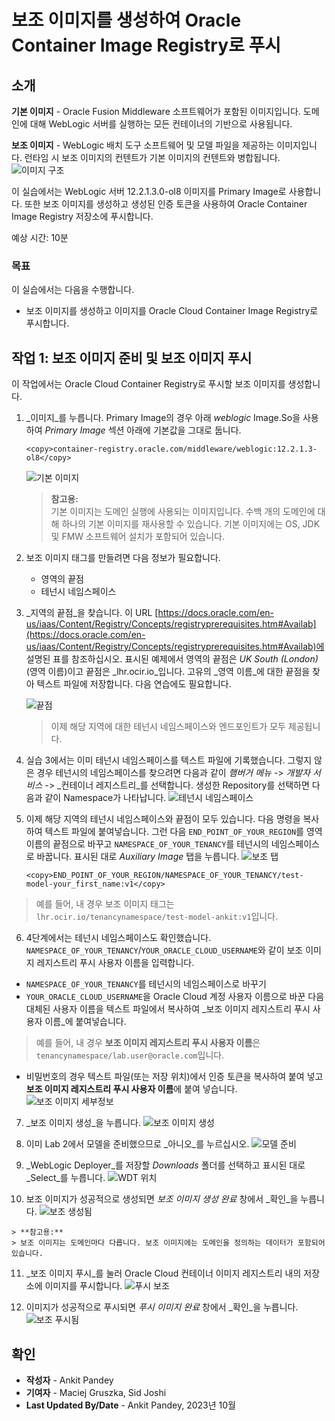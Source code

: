 # 보조 이미지를 생성하여 Oracle Container Image Registry로 푸시

## 소개

**기본 이미지** - Oracle Fusion Middleware 소프트웨어가 포함된 이미지입니다. 도메인에 대해 WebLogic 서버를 실행하는 모든 컨테이너의 기반으로 사용됩니다.

**보조 이미지** - WebLogic 배치 도구 소프트웨어 및 모델 파일을 제공하는 이미지입니다. 런타임 시 보조 이미지의 컨텐트가 기본 이미지의 컨텐트와 병합됩니다. ![이미지 구조](images/image-structure.png)

이 실습에서는 WebLogic 서버 12.2.1.3.0-ol8 이미지를 Primary Image로 사용합니다. 또한 보조 이미지를 생성하고 생성된 인증 토큰을 사용하여 Oracle Container Image Registry 저장소에 푸시합니다.

예상 시간: 10분

### 목표

이 실습에서는 다음을 수행합니다.

*   보조 이미지를 생성하고 이미지를 Oracle Cloud Container Image Registry로 푸시합니다.

## 작업 1: 보조 이미지 준비 및 보조 이미지 푸시

이 작업에서는 Oracle Cloud Container Registry로 푸시할 보조 이미지를 생성합니다.

1.  _이미지_를 누릅니다. Primary Image의 경우 아래 _weblogic_ Image.So을 사용하여 _Primary Image_ 섹션 아래에 기본값을 그대로 둡니다.
    
        <copy>container-registry.oracle.com/middleware/weblogic:12.2.1.3-ol8</copy>
        
    
    ![기본 이미지](images/primary-image.png)
    
    > **참고용:**  
    > 기본 이미지는 도메인 실행에 사용되는 이미지입니다. 수백 개의 도메인에 대해 하나의 기본 이미지를 재사용할 수 있습니다. 기본 이미지에는 OS, JDK 및 FMW 소프트웨어 설치가 포함되어 있습니다.
    
2.  보조 이미지 태그를 만들려면 다음 정보가 필요합니다.
    
    *   영역의 끝점
    *   테넌시 네임스페이스
3.  _지역의 끝점_을 찾습니다. 이 URL [https://docs.oracle.com/en-us/iaas/Content/Registry/Concepts/registryprerequisites.htm#Availab](https://docs.oracle.com/en-us/iaas/Content/Registry/Concepts/registryprerequisites.htm#Availab)에 설명된 표를 참조하십시오. 표시된 예제에서 영역의 끝점은 _UK South (London)_(영역 이름)이고 끝점은 _lhr.ocir.io_입니다. 고유의 _영역 이름_에 대한 끝점을 찾아 텍스트 파일에 저장합니다. 다음 연습에도 필요합니다.
    
    ![끝점](images/end-point.png " ")
    
    > 이제 해당 지역에 대한 테넌시 네임스페이스와 엔드포인트가 모두 제공됩니다.
    
4.  실습 3에서는 이미 테넌시 네임스페이스를 텍스트 파일에 기록했습니다. 그렇지 않은 경우 테넌시의 네임스페이스를 찾으려면 다음과 같이 _햄버거 메뉴_ -> _개발자 서비스_ -> _컨테이너 레지스트리_를 선택합니다. 생성한 Repository를 선택하면 다음과 같이 Namespace가 나타납니다. ![테넌시 네임스페이스](images/tenancy-namespace.png)
    
5.  이제 해당 지역의 테넌시 네임스페이스와 끝점이 모두 있습니다. 다음 명령을 복사하여 텍스트 파일에 붙여넣습니다. 그런 다음 `END_POINT_OF_YOUR_REGION`를 영역 이름의 끝점으로 바꾸고 `NAMESPACE_OF_YOUR_TENANCY`를 테넌시의 네임스페이스로 바꿉니다. 표시된 대로 _Auxiliary Image_ 탭을 누릅니다. ![보조 탭](images/auxiliary-tab.png)
    
        <copy>END_POINT_OF_YOUR_REGION/NAMESPACE_OF_YOUR_TENANCY/test-model-your_first_name:v1</copy>
        

> 예를 들어, 내 경우 보조 이미지 태그는 `lhr.ocir.io/tenancynamespace/test-model-ankit:v1`입니다.

6.  4단계에서는 테넌시 네임스페이스도 확인했습니다. `NAMESPACE_OF_YOUR_TENANCY`/`YOUR_ORACLE_CLOUD_USERNAME`와 같이 보조 이미지 레지스트리 푸시 사용자 이름을 입력합니다.  
    

*   `NAMESPACE_OF_YOUR_TENANCY`를 테넌시의 네임스페이스로 바꾸기
*   `YOUR_ORACLE_CLOUD_USERNAME`을 Oracle Cloud 계정 사용자 이름으로 바꾼 다음 대체된 사용자 이름을 텍스트 파일에서 복사하여 _보조 이미지 레지스트리 푸시 사용자 이름_에 붙여넣습니다.

> 예를 들어, 내 경우 **보조 이미지 레지스트리 푸시 사용자 이름**은 `tenancynamespace/lab.user@oracle.com`입니다.

*   비밀번호의 경우 텍스트 파일(또는 저장 위치)에서 인증 토큰을 복사하여 붙여 넣고 **보조 이미지 레지스트리 푸시 사용자 이름**에 붙여 넣습니다. ![보조 이미지 세부정보](images/auxiliary-image-details.png)

7.  _보조 이미지 생성_을 누릅니다. ![보조 이미지 생성](images/create-auxiliary-image.png)
    
8.  이미 Lab 2에서 모델을 준비했으므로 _아니오_를 누르십시오. ![모델 준비](images/prepare-model.png)
    
9.  _WebLogic Deployer_를 저장할 _Downloads_ 폴더를 선택하고 표시된 대로 _Select_를 누릅니다. ![WDT 위치](images/wdt-location.png)
    
10.  보조 이미지가 성공적으로 생성되면 _보조 이미지 생성 완료_ 창에서 _확인_을 누릅니다. ![보조 생성됨](images/auxiliary-created.png)
    
    > **참고용:**  
    > 보조 이미지는 도메인마다 다릅니다. 보조 이미지에는 도메인을 정의하는 데이터가 포함되어 있습니다.
    
11.  _보조 이미지 푸시_를 눌러 Oracle Cloud 컨테이너 이미지 레지스트리 내의 저장소에 이미지를 푸시합니다. ![푸시 보조](images/push-auxiliary.png)
    
12.  이미지가 성공적으로 푸시되면 _푸시 이미지 완료_ 창에서 _확인_을 누릅니다. ![보조 푸시됨](images/auxiliary-pushed.png)
    

## 확인

*   **작성자** - Ankit Pandey
*   **기여자** - Maciej Gruszka, Sid Joshi
*   **Last Updated By/Date** - Ankit Pandey, 2023년 10월